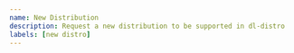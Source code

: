 ```yaml
---
name: New Distribution
description: Request a new distribution to be supported in dl-distro
labels: [new distro]
---
```


<!-- Below this line, please provide information about the distribution you'd like to be supported, including any specific desktop environments, architectures, and other relevant details. -->

